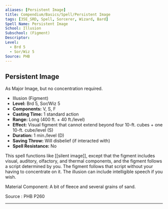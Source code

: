 ```yaml
---
aliases: [Persistent Image]
title: Compendium/Basics/Spell/Persistent Image
tags: [35E_SRD, Spell, Sorcerer, Wizard, Bard]
Spell Name: Persistent Image
School: Illusion
Subschool: (Figment)
Descriptor: 
Level:
  - Brd 5
  - Sor/Wiz 5
Source: PHB
---
```



## Persistent Image

As Major Image, but no concentration required.

*   Illusion (Figment)
*   **Level:** Brd 5, Sor/Wiz 5
*   **Components:** V, S, F
*   **Casting Time:** 1 standard action
*   **Range:** Long (400 ft. + 40 ft./level)
*   **Effect:** Visual figment that cannot extend beyond four 10-ft. cubes + one 10-ft. cube/level (S)
*   **Duration:** 1 min./level (D)
*   **Saving Throw:** Will disbelief (if interacted with)
*   **Spell Resistance:** No

This spell functions like [[silent image]], except that the figment includes visual, auditory, olfactory, and thermal components, and the figment follows a script determined by you. The figment follows that script without your having to concentrate on it. The illusion can include intelligible speech if you wish.

Material Component: A bit of fleece and several grains of sand.

Source : PHB P260

---

